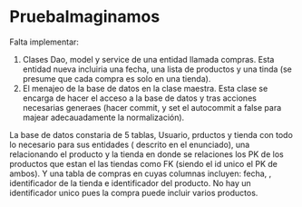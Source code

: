 # PruebaImaginamos


Falta implementar:

1. Clases Dao, model y service de una entidad llamada compras.
Esta entidad nueva incluiria una fecha, una lista de productos y una tinda (se presume que cada compra es solo en una tienda).
2. El menajeo de la base de datos en la clase maestra.
Esta clase se encarga de hacer el acceso a la base de datos y tras acciones necesarias generaes (hacer commit, y set el autocommit a false para majear adecauadamente la normalización).


La base de datos constaria de 5 tablas, Usuario, prductos y tienda con todo lo necesario para sus entidades ( descrito en el enunciado), 
una relacionando el producto y la tienda en donde se relaciones los PK de los productos que estan el las tiendas como FK (siendo el id unico el PK de ambos). Y una tabla de compras en cuyas columnas incluyen: fecha, , identificador de la tienda e identificador del producto. No hay un identificador unico pues la compra puede incluir varios productos. 
